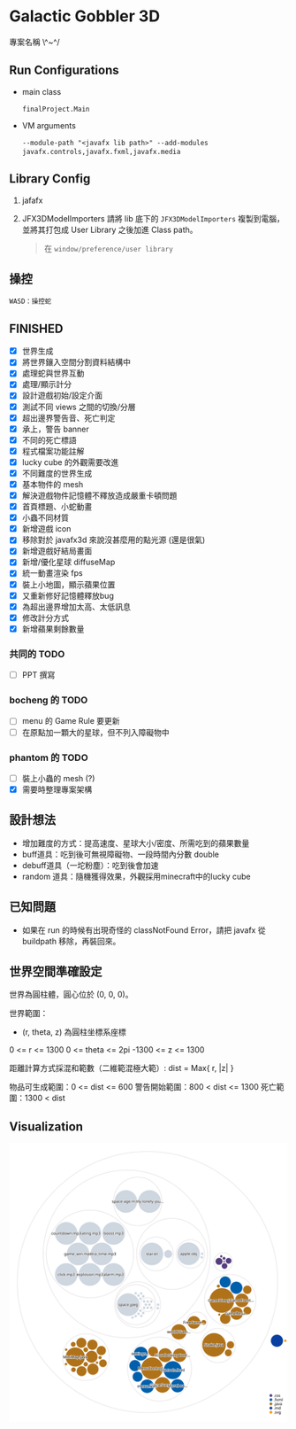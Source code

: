 # Galactic Gobbler 3D

專案名稱 \\^~^/

## Run Configurations

- main class

    ```
    finalProject.Main
    ```

- VM arguments

    ```
    --module-path "<javafx lib path>" --add-modules javafx.controls,javafx.fxml,javafx.media
    ```

## Library Config

1. jafafx

2. JFX3DModelImporters
    請將 lib 底下的 `JFX3DModelImporters` 複製到電腦，並將其打包成 User Library 之後加進 Class path。
    > 在 `window/preference/user library`

## 操控

```
WASD：操控蛇
```

## FINISHED

- [x] 世界生成
- [x] 將世界鑲入空間分割資料結構中
- [x] 處理蛇與世界互動
- [x] 處理/顯示計分
- [x] 設計遊戲初始/設定介面
- [x] 測試不同 views 之間的切換/分層
- [x] 超出邊界警告音、死亡判定
- [x] 承上，警告 banner
- [x] 不同的死亡標語
- [x] 程式檔案功能註解
- [x] lucky cube 的外觀需要改進
- [x] 不同難度的世界生成
- [x] 基本物件的 mesh
- [x] 解決遊戲物件記憶體不釋放造成嚴重卡頓問題
- [x] 首頁標題、小蛇動畫
- [x] 小蟲不同材質
- [x] 新增遊戲 icon
- [x] 移除對於 javafx3d 來說沒甚麼用的點光源 (還是很氣)
- [x] 新增遊戲好結局畫面
- [x] 新增/優化星球 diffuseMap
- [x] 統一動畫渲染 fps
- [x] 裝上小地圖，顯示蘋果位置
- [x] 又重新修好記憶體釋放bug
- [x] 為超出邊界增加太高、太低訊息
- [x] 修改計分方式
- [x] 新增蘋果剩餘數量

### 共同的 TODO

- [ ] PPT 撰寫

### bocheng 的 TODO

- [ ] menu 的 Game Rule 要更新
- [ ] 在原點加一顆大的星球，但不列入障礙物中

### phantom 的 TODO

- [ ] 裝上小蟲的 mesh (?)
- [x] 需要時整理專案架構

## 設計想法

- 增加難度的方式：提高速度、星球大小/密度、所需吃到的蘋果數量
- buff道具：吃到後可無視障礙物、一段時間內分數 double
- debuff道具（一坨粉塵）：吃到後會加速
- random 道具：隨機獲得效果，外觀採用minecraft中的lucky cube

## 已知問題

- 如果在 run 的時候有出現奇怪的 classNotFound Error，請把 javafx 從 buildpath 移除，再裝回來。

## 世界空間準確設定

世界為圓柱體，圓心位於 (0, 0, 0)。

世界範圍：

- (r, theta, z) 為圓柱坐標系座標

0 <= r <= 1300
0 <= theta <= 2pi
-1300 <= z <= 1300

距離計算方式採混和範數（二維範混極大範）:
dist = Max{ r, |z| }

物品可生成範圍：0 <= dist <= 600
警告開始範圍：800 < dist <= 1300
死亡範圍：1300 < dist

## Visualization

![Visualization of the codebase](./diagram.svg)
